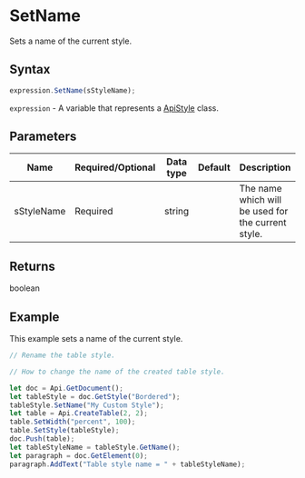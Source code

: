 # SetName

Sets a name of the current style.

## Syntax

```javascript
expression.SetName(sStyleName);
```

`expression` - A variable that represents a [ApiStyle](../ApiStyle.md) class.

## Parameters

| **Name** | **Required/Optional** | **Data type** | **Default** | **Description** |
| ------------- | ------------- | ------------- | ------------- | ------------- |
| sStyleName | Required | string |  | The name which will be used for the current style. |

## Returns

boolean

## Example

This example sets a name of the current style.

```javascript editor-docx
// Rename the table style.

// How to change the name of the created table style.

let doc = Api.GetDocument();
let tableStyle = doc.GetStyle("Bordered");
tableStyle.SetName("My Custom Style");
let table = Api.CreateTable(2, 2);
table.SetWidth("percent", 100);
table.SetStyle(tableStyle);
doc.Push(table);
let tableStyleName = tableStyle.GetName();
let paragraph = doc.GetElement(0);
paragraph.AddText("Table style name = " + tableStyleName);
```

